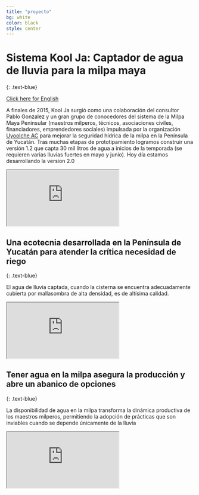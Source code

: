 ```yaml
---
title: "proyecto"
bg: white
color: black
style: center
---
```

# Sistema Kool Ja: **Captador de agua de lluvia** para la milpa maya
{: .text-blue}

<span id="forkongithub">
  <a href="https://storymaps.arcgis.com/stories/f5bb9a0b7ac54091826ed08503f0e225" class="bg-blue">
    Click here for English
  </a>
</span>

A finales de 2015, Kool Ja surgió como una colaboración del consultor Pablo Gonzalez y un gran grupo de conocedores del sistema de la Milpa Maya Peninsular (maestros milperos, técnicos, asociaciones civiles, financiadores, emprendedores sociales) impulsada por la organización [Uyoolche AC](https://www.facebook.com/Uyoolche) para mejorar la seguridad hídrica de la milpa en la Península de Yucatán. Tras muchas etapas de prototipamiento logramos construir una versión 1.2 que capta 30 mil litros de agua a inicios de la temporada (se requieren varias lluvias fuertes en mayo y junio). Hoy día estamos desarrollando la version 2.0

<div class="icontain">
 <iframe src="https://www.youtube.com/embed/CfKIvPEsdOw" allow="accelerometer; autoplay" allowfullscreen></iframe>
</div>

## Una ecotecnia desarrollada en la Península de Yucatán para atender la crítica necesidad de riego
{: .text-blue}

El agua de lluvia captada, cuando la cisterna se encuentra adecuadamente cubierta por mallasombra de alta densidad, es de altísima calidad.

<div class="icontain">
 <iframe src="https://www.youtube.com/embed/9s9aIzRF1ME" allow="accelerometer; autoplay" allowfullscreen></iframe>
</div>

## Tener agua en la milpa asegura la producción y abre un abanico de opciones
{: .text-blue}

La disponibilidad de agua en la milpa transforma la dinámica productiva de los maestros milperos, permitiendo la adopción de prácticas que son inviables cuando se depende únicamente de la lluvia

<div class="icontain">
 <iframe src="https://www.youtube.com/embed/IMZLfZozTgo" allow="accelerometer; autoplay" allowfullscreen></iframe>
</div>



